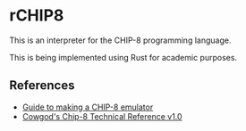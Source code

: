 # rCHIP8
This is an interpreter for the CHIP-8 programming language.

This is being implemented using Rust for academic purposes.

## References
- [Guide to making a CHIP-8 emulator](https://tobiasvl.github.io/blog/write-a-chip-8-emulator/)
- [Cowgod's Chip-8 Technical Reference v1.0](http://devernay.free.fr/hacks/chip8/C8TECH10.HTM)
